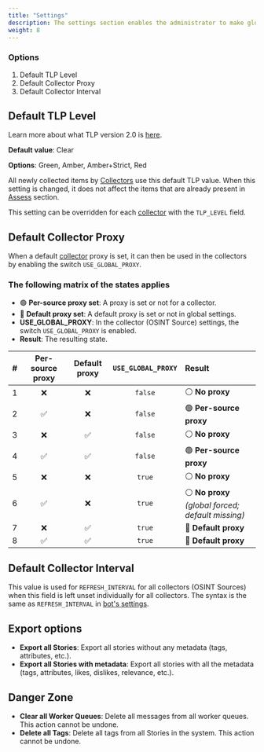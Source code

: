 ```yaml
---
title: "Settings"
description: The settings section enables the administrator to make global changes.
weight: 8
---
```


### Options
1. Default TLP Level
2. Default Collector Proxy
3. Default Collector Interval

## Default TLP Level
Learn more about what TLP version 2.0 is [here](https://www.first.org/tlp/).

**Default value**: Clear

**Options**: Green, Amber, Amber+Strict, Red

All newly collected items by [Collectors](/docs/admin/osint-sources) use this default TLP value. When this setting is changed, it does not affect the items that are already present in [Assess](/docs/assess) section.

This setting can be overridden for each [collector](docs/admin/collectors) with the `TLP_LEVEL` field.

## Default Collector Proxy
When a default [collector](docs/admin/collectors) proxy is set, it can then be used in the collectors by enabling the switch `USE_GLOBAL_PROXY`.

### The following matrix of the states applies
- 🟢 **Per-source proxy set**: A proxy is set or not for a collector.
- 🔵 **Default proxy set**: A default proxy is set or not in global settings.
- **USE_GLOBAL_PROXY**: In the collector (OSINT Source) settings, the switch `USE_GLOBAL_PROXY` is enabled.
- **Result**: The resulting state.

|  # | Per-source proxy | Default proxy | `USE_GLOBAL_PROXY` | Result                                            |
| -: | :--------------: | :-----------: | :----------------: | :------------------------------------------------ |
|  1 |         ❌        |       ❌       |       `false`      | ⚪ **No proxy**                                    |
|  2 |         ✅        |       ❌       |       `false`      | 🟢 **Per-source proxy**                           |
|  3 |         ❌        |       ✅       |       `false`      | ⚪ **No proxy**                                    |
|  4 |         ✅        |       ✅       |       `false`      | 🟢 **Per-source proxy**                           |
|  5 |         ❌        |       ❌       |       `true`       | ⚪ **No proxy**                                    |
|  6 |         ✅        |       ❌       |       `true`       | ⚪ **No proxy** *(global forced; default missing)* |
|  7 |         ❌        |       ✅       |       `true`       | 🔵 **Default proxy**                              |
|  8 |         ✅        |       ✅       |       `true`       | 🔵 **Default proxy**                              |


## Default Collector Interval
This value is used for `REFRESH_INTERVAL` for all collectors (OSINT Sources) when this field is left unset individually for all collectors. The syntax is the same as `REFRESH_INTERVAL` in [bot's settings](/docs/admin/bots/#bots-settings).

## Export options
- **Export all Stories**: Export all stories without any metadata (tags, attributes, etc.).
- **Export all Stories with metadata**: Export all stories with all the metadata (tags, attributes, likes, dislikes, relevance, etc.).

## Danger Zone
- **Clear all Worker Queues**: Delete all messages from all worker queues. This action cannot be undone.
- **Delete all Tags**: Delete all tags from all Stories in the system. This action cannot be undone.
